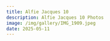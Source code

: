 ```yaml
---
title: Alfie Jacques 10
description: Alfie Jacques 10 Photos
image: /img/gallery/IMG_1909.jpeg
date: 2025-05-11
---
```


